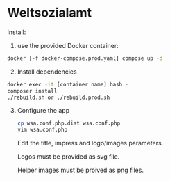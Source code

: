 # Weltsozialamt

Install:
1. use the provided Docker container:
```bash
docker [-f docker-compose.prod.yaml] compose up -d
```
2. Install dependencies
```bash
docker exec -it [container name] bash -
composer install
./rebuild.sh or ./rebuild.prod.sh
``` 
3. Configure the app
   ```bash
   cp wsa.conf.php.dist wsa.conf.php
   vim wsa.conf.php
   ```
   Edit the title, impress and logo/images parameters. 
  
   Logos must be provided as svg file. 

   Helper images must be proived as png files.
